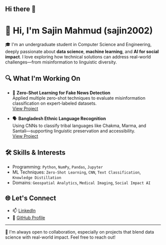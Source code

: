 ## Hi there 👋

<!--
**sajin2002/sajin2002** is a ✨ _special_ ✨ repository because its `README.md` (this file) appears on your GitHub profile.
-->

# 👋 Hi, I'm Sajin Mahmud (sajin2002)

🎓 I'm an undergraduate student in Computer Science and Engineering, deeply passionate about **data science**, **machine learning**, and **AI for social impact**. I love exploring how technical solutions can address real-world challenges—from misinformation to linguistic diversity.

## 🔍 What I'm Working On

- 🧠 **Zero-Shot Learning for Fake News Detection**  
  Applied multiple zero-shot techniques to evaluate misinformation classification on expert-labeled datasets.  
  [View Project](https://github.com/sajin2002/Applying-Zero-Shot-for-Combating-Misinformation)

- 🗣️ **Bangladesh Ethnic Language Recognition**  
  Using CNNs to classify tribal languages like Chakma, Marma, and Santali—supporting linguistic preservation and accessibility.  
  [View Project](https://github.com/sajin2002/Bangladesh-Ethnic-Language-Recognition)

## 🛠️ Skills & Interests

- Programming: `Python`, `NumPy`, `Pandas`, `Jupyter`
- ML Techniques: `Zero-Shot Learning`, `CNN`, `Text Classification`, `Knowledge Distillation`
- Domains: `Geospatial Analytics`, `Medical Imaging`, `Social Impact AI`

## 🌐 Let's Connect

- 📫 [LinkedIn](https://www.linkedin.com/in/sajin-mahmud-arpon)
- 🧠 [GitHub Profile](https://github.com/sajin2002)

---

🚀 I'm always open to collaboration, especially on projects that blend data science with real-world impact. Feel free to reach out!
